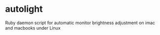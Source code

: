 # autolight
Ruby daemon script for automatic monitor brightness adjustment on imac and macbooks under Linux 
